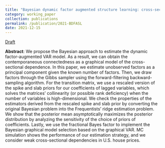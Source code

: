 ```yaml
---
title: "Bayesian dynamic factor augmented structure learning: cross-sectional dependence for residuals"
category: working_paper
collection: publications
permalink: /publication/2021-BDFASL
date: 2021-12-15
---
```

[Draft](https://www.dropbox.com/scl/fi/dggursszmvbzh5yn645at/Song-2021-Bayesian-dynamic-factor-augmented-structure-learning.pdf?rlkey=4g0z2p9zsnihaqfbz0bfyefi7&dl=0)

**Abstract**: We propose the Bayesian approach to estimate the dynamic factor-augmented VAR model. As a result, we can obtain the contemporaneous connectedness as a graphical model of the cross-sectional dependence. In this paper, we estimate unobserved factors as a principal component given the known number of factors. Then, we draw factors through the Gibbs sampler using the forward-filtering backward-sampling algorithm. For the transition matrix, we use a rescaled version of the spike and slab priors for our coefficients of lagged variables, which solves the matrices’ collinearity (or possible rank deficiency) when the number of variables is high-dimensional. We check the properties of the estimators derived from the rescaled spike and slab prior by converting the original Bayesian problem into the Frequentists’ ridge estimation problem. We show that the posterior mean asymptotically maximizes the posterior distribution by analyzing the sensitivity of the choice of priors of coefficients. Lastly, we use the fractional Bayes factor to implement the Bayesian graphical model selection based on the graphical VAR. MC simulation shows the performance of our estimation strategy, and we consider weak cross-sectional dependencies in U.S. house prices.

